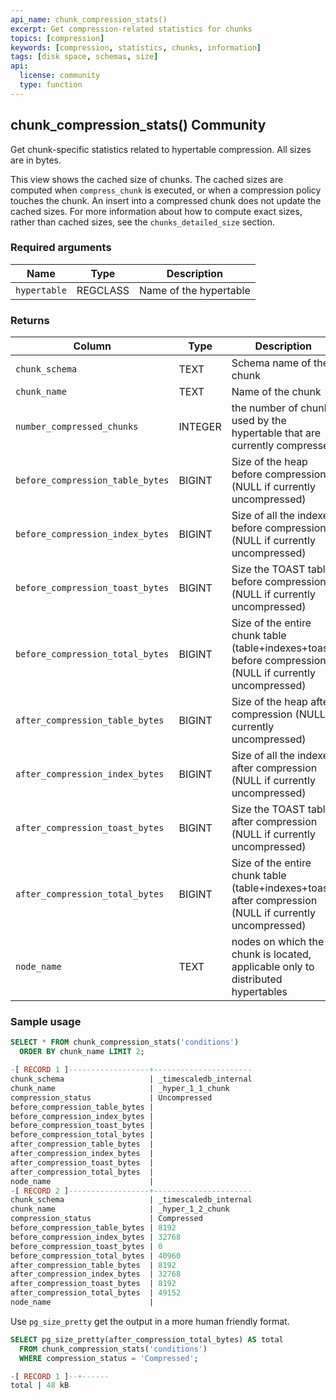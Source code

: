 ```yaml
---
api_name: chunk_compression_stats()
excerpt: Get compression-related statistics for chunks
topics: [compression]
keywords: [compression, statistics, chunks, information]
tags: [disk space, schemas, size]
api:
  license: community
  type: function
---
```


## chunk_compression_stats() <tag type="community">Community</tag>

Get chunk-specific statistics related to hypertable compression.
All sizes are in bytes.

This view shows the cached size of chunks. The cached sizes are computed
when `compress_chunk` is executed, or when a compression policy touches
the chunk. An insert into a compressed chunk does not update the cached
sizes. For more information about how to compute exact sizes, rather than
cached sizes, see the `chunks_detailed_size` section.

### Required arguments

|Name|Type|Description|
|---|---|---|
| `hypertable` | REGCLASS | Name of the hypertable |

### Returns

|Column|Type|Description|
|---|---|---|
|`chunk_schema` | TEXT | Schema name of the chunk |
|`chunk_name` | TEXT | Name of the chunk |
|`number_compressed_chunks` | INTEGER | the number of chunks used by the hypertable that are currently compressed |
|`before_compression_table_bytes` | BIGINT | Size of the heap before compression (NULL if currently uncompressed) |
|`before_compression_index_bytes` | BIGINT | Size of all the indexes before compression (NULL if currently uncompressed) |
|`before_compression_toast_bytes` | BIGINT | Size the TOAST table before compression (NULL if currently uncompressed) |
|`before_compression_total_bytes` | BIGINT | Size of the entire chunk table (table+indexes+toast) before compression (NULL if currently uncompressed) |
|`after_compression_table_bytes` | BIGINT | Size of the heap after compression (NULL if currently uncompressed) |
|`after_compression_index_bytes` | BIGINT | Size of all the indexes after compression (NULL if currently uncompressed) |
|`after_compression_toast_bytes` | BIGINT | Size the TOAST table after compression (NULL if currently uncompressed) |
|`after_compression_total_bytes` | BIGINT | Size of the entire chunk table (table+indexes+toast) after compression (NULL if currently uncompressed) |
|`node_name` | TEXT | nodes on which the chunk is located, applicable only to distributed hypertables |

### Sample usage

```sql
SELECT * FROM chunk_compression_stats('conditions')
  ORDER BY chunk_name LIMIT 2;

-[ RECORD 1 ]------------------+----------------------
chunk_schema                   | _timescaledb_internal
chunk_name                     | _hyper_1_1_chunk
compression_status             | Uncompressed
before_compression_table_bytes |
before_compression_index_bytes |
before_compression_toast_bytes |
before_compression_total_bytes |
after_compression_table_bytes  |
after_compression_index_bytes  |
after_compression_toast_bytes  |
after_compression_total_bytes  |
node_name                      |
-[ RECORD 2 ]------------------+----------------------
chunk_schema                   | _timescaledb_internal
chunk_name                     | _hyper_1_2_chunk
compression_status             | Compressed
before_compression_table_bytes | 8192
before_compression_index_bytes | 32768
before_compression_toast_bytes | 0
before_compression_total_bytes | 40960
after_compression_table_bytes  | 8192
after_compression_index_bytes  | 32768
after_compression_toast_bytes  | 8192
after_compression_total_bytes  | 49152
node_name                      |
```

Use `pg_size_pretty` get the output in a more human friendly format.

```sql
SELECT pg_size_pretty(after_compression_total_bytes) AS total
  FROM chunk_compression_stats('conditions')
  WHERE compression_status = 'Compressed';

-[ RECORD 1 ]--+------
total | 48 kB

```
